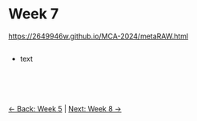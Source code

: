 # Week 7

https://2649946w.github.io/MCA-2024/metaRAW.html

<svg width="100" height="100" xmlns="http://www.w3.org/2000/svg">
<foreignObject width="100" height="100">
    <div xmlns="https://2649946w.github.io/MCA-2024/metaRAW.html">
        <ul>
            <li>text</li>
        </ul>
        <!-- Other embed HTML element/text into SVG -->
    </div>
</foreignObject>
</svg>



[← Back: Week 5](page5.md) | [Next: Week 8 →](page8.md)

